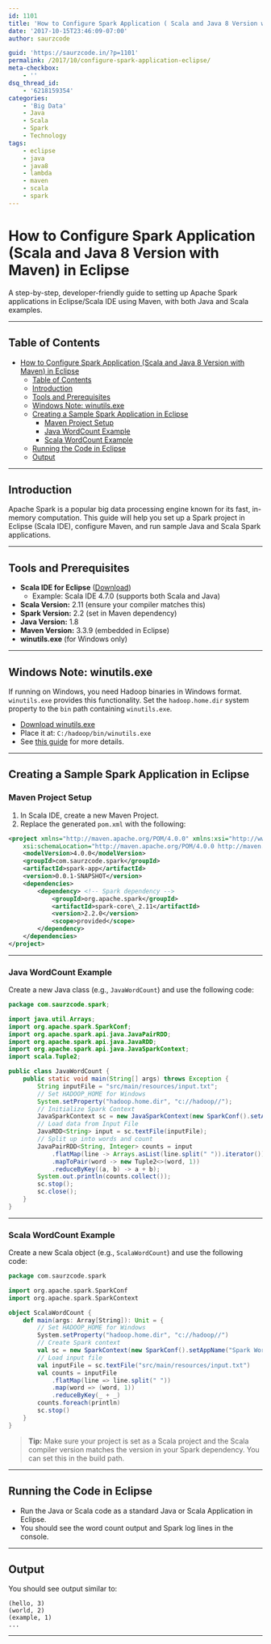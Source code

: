 ```yaml
---
id: 1101
title: 'How to Configure Spark Application ( Scala and Java 8 Version with Maven ) in Eclipse.'
date: '2017-10-15T23:46:09-07:00'
author: saurzcode

guid: 'https://saurzcode.in/?p=1101'
permalink: /2017/10/configure-spark-application-eclipse/
meta-checkbox:
    - ''
dsq_thread_id:
    - '6218159354'
categories:
    - 'Big Data'
    - Java
    - Scala
    - Spark
    - Technology
tags:
    - eclipse
    - java
    - java8
    - lambda
    - maven
    - scala
    - spark
---
```


# How to Configure Spark Application (Scala and Java 8 Version with Maven) in Eclipse

A step-by-step, developer-friendly guide to setting up Apache Spark applications in Eclipse/Scala IDE using Maven, with both Java and Scala examples.
<!--more-->
---

## Table of Contents

- [How to Configure Spark Application (Scala and Java 8 Version with Maven) in Eclipse](#how-to-configure-spark-application-scala-and-java-8-version-with-maven-in-eclipse)
	- [Table of Contents](#table-of-contents)
	- [Introduction](#introduction)
	- [Tools and Prerequisites](#tools-and-prerequisites)
	- [Windows Note: winutils.exe](#windows-note-winutilsexe)
	- [Creating a Sample Spark Application in Eclipse](#creating-a-sample-spark-application-in-eclipse)
		- [Maven Project Setup](#maven-project-setup)
		- [Java WordCount Example](#java-wordcount-example)
		- [Scala WordCount Example](#scala-wordcount-example)
	- [Running the Code in Eclipse](#running-the-code-in-eclipse)
	- [Output](#output)

---

## Introduction

Apache Spark is a popular big data processing engine known for its fast, in-memory computation. This guide will help you set up a Spark project in Eclipse (Scala IDE), configure Maven, and run sample Java and Scala Spark applications.

---

## Tools and Prerequisites

- **Scala IDE for Eclipse** ([Download](http://scala-ide.org/download/sdk.html))
    - Example: Scala IDE 4.7.0 (supports both Scala and Java)
- **Scala Version:** 2.11 (ensure your compiler matches this)
- **Spark Version:** 2.2 (set in Maven dependency)
- **Java Version:** 1.8
- **Maven Version:** 3.3.9 (embedded in Eclipse)
- **winutils.exe** (for Windows only)

---

## Windows Note: winutils.exe

If running on Windows, you need Hadoop binaries in Windows format. `winutils.exe` provides this functionality. Set the `hadoop.home.dir` system property to the `bin` path containing `winutils.exe`.

- [Download winutils.exe](http://public-repo-1.hortonworks.com/hdp-win-alpha/winutils.exe)
- Place it at: `C:/hadoop/bin/winutils.exe`
- See [this guide](/2019/09/running-spark-application-on-windows/) for more details.

---

## Creating a Sample Spark Application in Eclipse

### Maven Project Setup

1. In Scala IDE, create a new Maven Project.
2. Replace the generated `pom.xml` with the following:

```xml
<project xmlns="http://maven.apache.org/POM/4.0.0" xmlns:xsi="http://www.w3.org/2001/XMLSchema-instance"
	xsi:schemaLocation="http://maven.apache.org/POM/4.0.0 http://maven.apache.org/xsd/maven-4.0.0.xsd">
	<modelVersion>4.0.0</modelVersion>
	<groupId>com.saurzcode.spark</groupId>
	<artifactId>spark-app</artifactId>
	<version>0.0.1-SNAPSHOT</version>
	<dependencies>
		<dependency> <!-- Spark dependency -->
			<groupId>org.apache.spark</groupId>
			<artifactId>spark-core\_2.11</artifactId>
			<version>2.2.0</version>
			<scope>provided</scope>
		</dependency>
	</dependencies>
</project>
```

---

### Java WordCount Example

Create a new Java class (e.g., `JavaWordCount`) and use the following code:

```java
package com.saurzcode.spark;

import java.util.Arrays;
import org.apache.spark.SparkConf;
import org.apache.spark.api.java.JavaPairRDD;
import org.apache.spark.api.java.JavaRDD;
import org.apache.spark.api.java.JavaSparkContext;
import scala.Tuple2;

public class JavaWordCount {
	public static void main(String[] args) throws Exception {
		String inputFile = "src/main/resources/input.txt";
		// Set HADOOP_HOME for Windows
		System.setProperty("hadoop.home.dir", "c://hadoop//");
		// Initialize Spark Context
		JavaSparkContext sc = new JavaSparkContext(new SparkConf().setAppName("wordCount").setMaster("local[4]"));
		// Load data from Input File
		JavaRDD<String> input = sc.textFile(inputFile);
		// Split up into words and count
		JavaPairRDD<String, Integer> counts = input
			.flatMap(line -> Arrays.asList(line.split(" ")).iterator())
			.mapToPair(word -> new Tuple2<>(word, 1))
			.reduceByKey((a, b) -> a + b);
		System.out.println(counts.collect());
		sc.stop();
		sc.close();
	}
}
```

---

### Scala WordCount Example

Create a new Scala object (e.g., `ScalaWordCount`) and use the following code:

```scala
package com.saurzcode.spark

import org.apache.spark.SparkConf
import org.apache.spark.SparkContext

object ScalaWordCount {
	def main(args: Array[String]): Unit = {
		// Set HADOOP_HOME for Windows
		System.setProperty("hadoop.home.dir", "c://hadoop//")
		// Create Spark context
		val sc = new SparkContext(new SparkConf().setAppName("Spark WordCount").setMaster("local[4]"))
		// Load input file
		val inputFile = sc.textFile("src/main/resources/input.txt")
		val counts = inputFile
			.flatMap(line => line.split(" "))
			.map(word => (word, 1))
			.reduceByKey(_ + _)
		counts.foreach(println)
		sc.stop()
	}
}
```

> **Tip:** Make sure your project is set as a Scala project and the Scala compiler version matches the version in your Spark dependency. You can set this in the build path.

---

## Running the Code in Eclipse

- Run the Java or Scala code as a standard Java or Scala Application in Eclipse.
- You should see the word count output and Spark log lines in the console.

---

## Output

You should see output similar to:

```
(hello, 3)
(world, 2)
(example, 1)
...
```

---